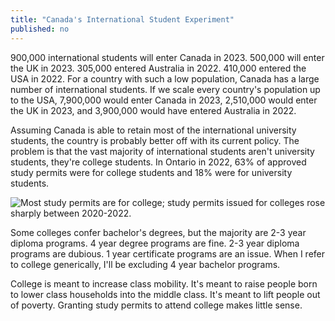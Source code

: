 ```yaml
---
title: "Canada's International Student Experiment"
published: no
---
```


900,000 international students will enter Canada in 2023. 500,000 will enter the
UK in 2023. 305,000 entered Australia in 2022. 410,000 entered the USA in 2022.
For a country with such a low population, Canada has a large number of
international students. If we scale every country's population up to the USA,
7,900,000 would enter Canada in 2023, 2,510,000 would enter the UK in 2023, and
3,900,000 would have entered Australia in 2022.

Assuming Canada is able to retain most of the international university students,
the country is probably better off with its current policy. The problem is that
the vast majority of international students aren't university students, they're
college students. In Ontario in 2022, 63% of approved study permits were for
college students and 18% were for university students.

![Most study permits are for college; study permits issued for colleges rose sharply between 2020-2022.](/ontario-study-permits-by-level.png "New Study Permits Approved by Study Level, Ontario, 2016-2022")

Some colleges confer bachelor's degrees, but the majority are 2-3 year diploma
programs. 4 year degree programs are fine. 2-3 year diploma programs are
dubious. 1 year certificate programs are an issue. When I refer to college
generically, I'll be excluding 4 year bachelor programs.

College is meant to increase class mobility. It's meant to raise people born to
lower class households into the middle class. It's meant to lift people out of
poverty. Granting study permits to attend college makes little sense.
